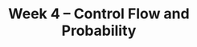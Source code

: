 ---
    title: Week 4 – Control Flow and Probability
    weekNumber: 4
    days:
      - date: 2024-4-22
        events:
          "**LEC 10**{: .label .label-lecture } Conditional Statements and Iteration":
            "[CIT 9.0-9.2](https://inferentialthinking.com/chapters/09/Randomness.html)" 
          "<small><i><span style='display: inline-block; padding-left: 80px'><b>Keywords:</b> in, not, and, or, if, else, elif, for-loops, np.append, accumulator pattern </span></i></small>":
      - date: 2024-4-23
        events:
          
          "**HW 2**{: .label .label-hw } **DataFrames, Data Visualization, and Functions**":
      - date: 2024-4-24
        events:
          "**LEC 11**{: .label .label-lecture } Probability":
            "[CIT 9.5](https://inferentialthinking.com/chapters/09/5/Finding_Probabilities.html)" 
          "<small><i><span style='display: inline-block; padding-left: 80px'><b>Keywords:</b> event, conditional prob., multiplication and addition rules, independence </span></i></small>":
          "**DISC**{: .label .label-disc } 4. Functions, DataFrames, and Control Flow":
      - date: 2024-4-25
        events:
          
          "**LAB 3**{: .label .label-lab } **DataFrames, Control Flow, and Probability**":
          "**SUR**{: .label .label-survey } Mid-Quarter Survey":
      - date: 2024-4-26
        events:
          "**LEC 12**{: .label .label-lecture } Simulation":
            "[CIT 9.3-9.4](https://inferentialthinking.com/chapters/09/3/Simulation.html)" 
          "<small><i><span style='display: inline-block; padding-left: 80px'><b>Keywords:</b> np.random.choice, replacement, np.count_nonzero, coin flipping, Monty Hall </span></i></small>":
          "**QUIZ 2**{: .label .label-quiz } Quiz 2 covers Lectures 5-9":
---